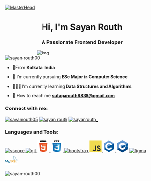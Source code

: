 [![MasterHead](https://www.digitalsolutionservices.com/img/services/web%20development.gif)](https://sayan-routh00.io)

<h1 align="center">Hi, I'm Sayan Routh</h1>
<h3 align="center">A Passionate Frontend Developer</h3>

<img align="right" alt="img" width="400" src="https://user-images.githubusercontent.com/74038190/219923809-b86dc415-a0c2-4a38-bc88-ad6cf06395a8.gif">

<p align="left"> <img src="https://komarev.com/ghpvc/?username=sayan-routh00&label=Profile%20views&color=0e75b6&style=flat" alt="sayan-routh00" /> </p>

<!-- <p align="left"> <a href="https://github.com/ryo-ma/github-profile-trophy"><img src="https://github-profile-trophy.vercel.app/?username=sayan-routh00" alt="sayan-routh00" /></a> </p> -->

<!-- <p align="left"> <a href="https://twitter.com/sayanrouth05" target="blank"><img src="https://img.shields.io/twitter/follow/sayanrouth05?logo=twitter&style=for-the-badge" alt="sayanrouth05" /></a> </p> -->

- 📍From **Kolkata, India**

- 📖 I’m currently pursuing **BSc Major in Computer Science**

- 👨🏻‍💻 I’m currently learning **Data Structures and Algorithms**

- 📧 How to reach me **sutaparouth9836@gmail.com**

<h3 align="left">Connect with me:</h3>
<p align="left">
<a href="https://twitter.com/sayanrouth05" target="blank"><img align="center" src="https://raw.githubusercontent.com/rahuldkjain/github-profile-readme-generator/master/src/images/icons/Social/twitter.svg" alt="sayanrouth05" height="30" width="40" /></a>
<a href="https://www.linkedin.com/in/sayan-routh-19bb15329?utm_source=share&utm_campaign=share_via&utm_content=profile&utm_medium=android_app" target="blank"><img align="center" src="https://raw.githubusercontent.com/rahuldkjain/github-profile-readme-generator/master/src/images/icons/Social/linked-in-alt.svg" alt="sayan routh" height="30" width="40" /></a>
<a href="https://instagram.com/sayanrouth_" target="blank"><img align="center" src="https://raw.githubusercontent.com/rahuldkjain/github-profile-readme-generator/master/src/images/icons/Social/instagram.svg" alt="sayanrouth_" height="30" width="40" /></a>
</p>

<h3 align="left">Languages and Tools:</h3>
<p align="left"> 
    <a href="https://code.visualstudio.com/" target="_blank" rel="noreferrer"> <img src="https://upload.wikimedia.org/wikipedia/commons/thumb/9/9a/Visual_Studio_Code_1.35_icon.svg/512px-Visual_Studio_Code_1.35_icon.svg.png" alt="vscode" width="40" height="40"/> </a> 
  <a href="https://git-scm.com/" target="_blank" rel="noreferrer"> <img src="https://www.vectorlogo.zone/logos/git-scm/git-scm-icon.svg" alt="git" width="40" height="40"/> </a>
  <a href="https://www.w3.org/html/" target="_blank" rel="noreferrer"> <img src="https://raw.githubusercontent.com/devicons/devicon/master/icons/html5/html5-original-wordmark.svg" alt="html5" width="40" height="40"/> </a>
   <a href="https://www.w3schools.com/css/" target="_blank" rel="noreferrer"> <img src="https://raw.githubusercontent.com/devicons/devicon/master/icons/css3/css3-original-wordmark.svg" alt="css3" width="40" height="40"/> </a> 
  <a href="https://getbootstrap.com" target="_blank" rel="noreferrer"> <img src="https://upload.wikimedia.org/wikipedia/commons/b/b2/Bootstrap_logo.svg" alt="bootstrap" width="40" height="40"/> </a> 
  <a href="https://developer.mozilla.org/en-US/docs/Web/JavaScript" target="_blank" rel="noreferrer"> <img src="https://raw.githubusercontent.com/devicons/devicon/master/icons/javascript/javascript-original.svg" alt="javascript" width="40" height="40"/> </a> 
  <a href="https://www.cprogramming.com/" target="_blank" rel="noreferrer"> <img src="https://raw.githubusercontent.com/devicons/devicon/master/icons/c/c-original.svg" alt="c" width="40" height="40"/> </a> 
   <a href="https://www.w3schools.com/cpp/" target="_blank" rel="noreferrer"> <img src="https://raw.githubusercontent.com/devicons/devicon/master/icons/cplusplus/cplusplus-original.svg" alt="cplusplus" width="40" height="40"/> </a> 
  <a href="https://www.figma.com/" target="_blank" rel="noreferrer"> <img src="https://www.vectorlogo.zone/logos/figma/figma-icon.svg" alt="figma" width="40" height="40"/> </a> 
   <a href="https://www.mysql.com/" target="_blank" rel="noreferrer"> <img src="https://raw.githubusercontent.com/devicons/devicon/master/icons/mysql/mysql-original-wordmark.svg" alt="mysql" width="40" height="40"/> </a> 
</p>

<!-- <p><img align="left" src="https://github-readme-stats.vercel.app/api/top-langs?username=sayan-routh00&show_icons=true&locale=en&layout=compact" alt="sayan-routh00" /></p> -->

<!-- <p>&nbsp;<img align="center" src="https://github-readme-stats.vercel.app/api?username=sayan-routh00&show_icons=true&locale=en" alt="sayan-routh00" /></p> -->

<p><img align="center" src="https://github-readme-streak-stats.herokuapp.com/?user=sayan-routh00&" alt="sayan-routh00" /></p>
